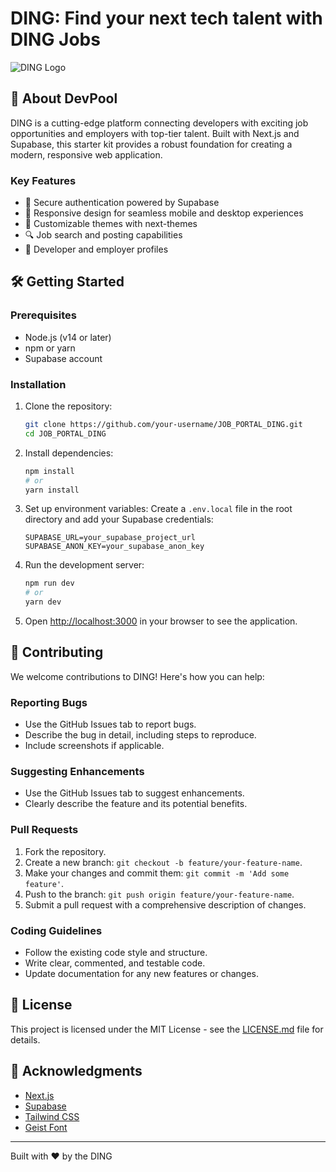 # DING: Find your next tech talent with DING Jobs

![DING Logo](https://your-logo-url.com/JOB_PORTAL_DING-logo.png)

## 🚀 About DevPool

DING is a cutting-edge platform connecting developers with exciting job opportunities and employers with top-tier talent. Built with Next.js and Supabase, this starter kit provides a robust foundation for creating a modern, responsive web application.

### Key Features

- 🔐 Secure authentication powered by Supabase
- 📱 Responsive design for seamless mobile and desktop experiences
- 🎨 Customizable themes with next-themes
- 🔍 Job search and posting capabilities
- 👥 Developer and employer profiles

## 🛠 Getting Started

### Prerequisites

- Node.js (v14 or later)
- npm or yarn
- Supabase account

### Installation

1. Clone the repository:
   ```bash
   git clone https://github.com/your-username/JOB_PORTAL_DING.git
   cd JOB_PORTAL_DING
   ```

2. Install dependencies:
   ```bash
   npm install
   # or
   yarn install
   ```

3. Set up environment variables:
   Create a `.env.local` file in the root directory and add your Supabase credentials:
   ```
   SUPABASE_URL=your_supabase_project_url
   SUPABASE_ANON_KEY=your_supabase_anon_key
   ```

4. Run the development server:
   ```bash
   npm run dev
   # or
   yarn dev
   ```

5. Open [http://localhost:3000](http://localhost:3000) in your browser to see the application.

## 🤝 Contributing

We welcome contributions to DING! Here's how you can help:

### Reporting Bugs

- Use the GitHub Issues tab to report bugs.
- Describe the bug in detail, including steps to reproduce.
- Include screenshots if applicable.

### Suggesting Enhancements

- Use the GitHub Issues tab to suggest enhancements.
- Clearly describe the feature and its potential benefits.

### Pull Requests

1. Fork the repository.
2. Create a new branch: `git checkout -b feature/your-feature-name`.
3. Make your changes and commit them: `git commit -m 'Add some feature'`.
4. Push to the branch: `git push origin feature/your-feature-name`.
5. Submit a pull request with a comprehensive description of changes.

### Coding Guidelines

- Follow the existing code style and structure.
- Write clear, commented, and testable code.
- Update documentation for any new features or changes.

## 📜 License

This project is licensed under the MIT License - see the [LICENSE.md](LICENSE.md) file for details.

## 🙏 Acknowledgments

- [Next.js](https://nextjs.org/)
- [Supabase](https://supabase.io/)
- [Tailwind CSS](https://tailwindcss.com/)
- [Geist Font](https://vercel.com/font)

---

Built with ❤️ by the DING 
